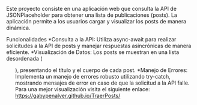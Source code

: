 Este proyecto consiste en una aplicación web que consulta la API de JSONPlaceholder para obtener una lista de publicaciones (posts). La aplicación permite a los usuarios cargar y visualizar los posts de manera dinámica.

Funcionalidades
*Consulta a la API: Utiliza async-await para realizar solicitudes a la API de posts y manejar respuestas asincrónicas de manera eficiente.
*Visualización de Datos: Los posts se muestran en una lista desordenada (<ul>), presentando el título y el cuerpo de cada post.
*Manejo de Errores: Implementa un manejo de errores robusto utilizando try-catch, mostrando mensajes de error en caso de que la solicitud a la API falle.
Para una mejor visualización visita el siguiente enlace: https://gabypenalver.github.io/TraerPosts/

